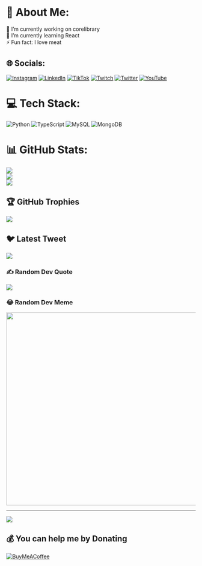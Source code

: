 # 💫 About Me:
🔭 I’m currently working on corelibrary<br>🌱 I’m currently learning React<br>⚡ Fun fact: I love meat


## 🌐 Socials:
[![Instagram](https://img.shields.io/badge/Instagram-%23E4405F.svg?logo=Instagram&logoColor=white)](https://instagram.com/heitorhstein) [![LinkedIn](https://img.shields.io/badge/LinkedIn-%230077B5.svg?logo=linkedin&logoColor=white)](https://linkedin.com/in/heitor-stein) [![TikTok](https://img.shields.io/badge/TikTok-%23000000.svg?logo=TikTok&logoColor=white)](https://tiktok.com/@hhs0001) [![Twitch](https://img.shields.io/badge/Twitch-%239146FF.svg?logo=Twitch&logoColor=white)](https://twitch.tv/hhs0001) [![Twitter](https://img.shields.io/badge/Twitter-%231DA1F2.svg?logo=Twitter&logoColor=white)](https://twitter.com/heitorhstein) [![YouTube](https://img.shields.io/badge/YouTube-%23FF0000.svg?logo=YouTube&logoColor=white)](https://youtube.com/@hhs0001) 

# 💻 Tech Stack:
![Python](https://img.shields.io/badge/python-3670A0?style=for-the-badge&logo=python&logoColor=ffdd54) ![TypeScript](https://img.shields.io/badge/typescript-%23007ACC.svg?style=for-the-badge&logo=typescript&logoColor=white) ![MySQL](https://img.shields.io/badge/mysql-%2300f.svg?style=for-the-badge&logo=mysql&logoColor=white) ![MongoDB](https://img.shields.io/badge/MongoDB-%234ea94b.svg?style=for-the-badge&logo=mongodb&logoColor=white)
# 📊 GitHub Stats:
![](https://github-readme-stats.vercel.app/api?username=hhs0001&theme=dracula&hide_border=false&include_all_commits=true&count_private=true)<br/>
![](https://github-readme-streak-stats.herokuapp.com/?user=hhs0001&theme=dracula&hide_border=false)<br/>
![](https://github-readme-stats.vercel.app/api/top-langs/?username=hhs0001&theme=dracula&hide_border=false&include_all_commits=true&count_private=true&layout=compact)

## 🏆 GitHub Trophies
![](https://github-profile-trophy.vercel.app/?username=hhs0001&theme=dracula&no-frame=false&no-bg=false&margin-w=4)

## 🐦 Latest Tweet
[![](https://gtce.itsvg.in/api?username=heitorhstein)](https://github.com/VishwaGauravIn/github-twitter-card-embed)

### ✍️ Random Dev Quote
![](https://quotes-github-readme.vercel.app/api?type=horizontal&theme=radical)

### 😂 Random Dev Meme
<img src="https://random-memer.herokuapp.com/" width="512px"/>

---
[![](https://visitcount.itsvg.in/api?id=hhs0001&icon=0&color=12)](https://visitcount.itsvg.in)

  ## 💰 You can help me by Donating
  [![BuyMeACoffee](https://img.shields.io/badge/Buy%20Me%20a%20Coffee-ffdd00?style=for-the-badge&logo=buy-me-a-coffee&logoColor=black)](https://buymeacoffee.com/hhs0001) 

  
<!-- Proudly created with GPRM ( https://gprm.itsvg.in ) -->
